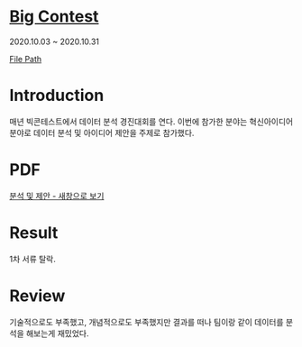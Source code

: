# [Big Contest](https://www.bigcontest.or.kr/) 

2020.10.03 ~ 2020.10.31

[File Path](https://github.com/98hyun/project/tree/master/%5Bbigcontest%5D%20%EB%B9%85%EC%BD%98%ED%85%8C%EC%8A%A4%ED%8A%B8%202020)

# Introduction

매년 빅콘테스트에서 데이터 분석 경진대회를 연다. 이번에 참가한 분야는 혁신아이디어 분야로 데이터 분석 및 아이디어 제안을 주제로 참가했다.  

# PDF

<a href="혁신아이디어 분야_Python-in-us.pdf">분석 및 제안 - 새창으로 보기</a>

# Result

1차 서류 탈락.

# Review

기술적으로도 부족했고, 개념적으로도 부족했지만 결과를 떠나 팀이랑 같이 데이터를 분석을 해보는게 재밌었다. 